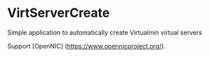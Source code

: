 # VirtServerCreate
Simple application to automatically create Virtualmin virtual servers




Support [OpenNIC] (https://www.opennicproject.org/).
